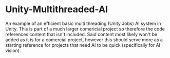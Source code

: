 # Unity-Multithreaded-AI
An example of an efficient basic multi threading (Unity Jobs) AI system in Unity.
This is part of a much larger comericial project so therefore the code references content that isn't included.
Said content most likely won't be added as it is for a comercial project, however this should serve more as
a starting reference for projects that need AI to be quick (specifically for AI vision).
